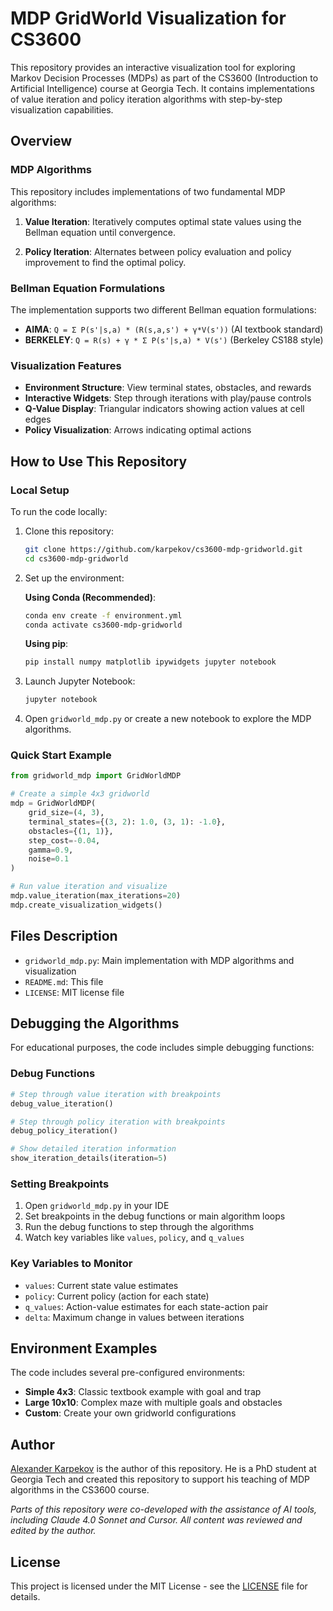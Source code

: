 # MDP GridWorld Visualization for CS3600

This repository provides an interactive visualization tool for exploring Markov Decision Processes (MDPs) as part of the CS3600 (Introduction to Artificial Intelligence) course at Georgia Tech. It contains implementations of value iteration and policy iteration algorithms with step-by-step visualization capabilities.

## Overview

### MDP Algorithms

This repository includes implementations of two fundamental MDP algorithms:

1. **Value Iteration**: Iteratively computes optimal state values using the Bellman equation until convergence.

2. **Policy Iteration**: Alternates between policy evaluation and policy improvement to find the optimal policy.

### Bellman Equation Formulations

The implementation supports two different Bellman equation formulations:

- **AIMA**: `Q = Σ P(s'|s,a) * (R(s,a,s') + γ*V(s'))` (AI textbook standard)
- **BERKELEY**: `Q = R(s) + γ * Σ P(s'|s,a) * V(s')` (Berkeley CS188 style)

### Visualization Features

- **Environment Structure**: View terminal states, obstacles, and rewards
- **Interactive Widgets**: Step through iterations with play/pause controls
- **Q-Value Display**: Triangular indicators showing action values at cell edges
- **Policy Visualization**: Arrows indicating optimal actions

## How to Use This Repository

### Local Setup

To run the code locally:

1. Clone this repository:
   ```bash
   git clone https://github.com/karpekov/cs3600-mdp-gridworld.git
   cd cs3600-mdp-gridworld
   ```

2. Set up the environment:

   **Using Conda (Recommended)**:
   ```bash
   conda env create -f environment.yml
   conda activate cs3600-mdp-gridworld
   ```

   **Using pip**:
   ```bash
   pip install numpy matplotlib ipywidgets jupyter notebook
   ```

3. Launch Jupyter Notebook:
   ```bash
   jupyter notebook
   ```

4. Open `gridworld_mdp.py` or create a new notebook to explore the MDP algorithms.

### Quick Start Example

```python
from gridworld_mdp import GridWorldMDP

# Create a simple 4x3 gridworld
mdp = GridWorldMDP(
    grid_size=(4, 3),
    terminal_states={(3, 2): 1.0, (3, 1): -1.0},
    obstacles={(1, 1)},
    step_cost=-0.04,
    gamma=0.9,
    noise=0.1
)

# Run value iteration and visualize
mdp.value_iteration(max_iterations=20)
mdp.create_visualization_widgets()
```

## Files Description

- `gridworld_mdp.py`: Main implementation with MDP algorithms and visualization
- `README.md`: This file
- `LICENSE`: MIT license file

## Debugging the Algorithms

For educational purposes, the code includes simple debugging functions:

### Debug Functions

```python
# Step through value iteration with breakpoints
debug_value_iteration()

# Step through policy iteration with breakpoints
debug_policy_iteration()

# Show detailed iteration information
show_iteration_details(iteration=5)
```

### Setting Breakpoints

1. Open `gridworld_mdp.py` in your IDE
2. Set breakpoints in the debug functions or main algorithm loops
3. Run the debug functions to step through the algorithms
4. Watch key variables like `values`, `policy`, and `q_values`

### Key Variables to Monitor

- `values`: Current state value estimates
- `policy`: Current policy (action for each state)
- `q_values`: Action-value estimates for each state-action pair
- `delta`: Maximum change in values between iterations

## Environment Examples

The code includes several pre-configured environments:

- **Simple 4x3**: Classic textbook example with goal and trap
- **Large 10x10**: Complex maze with multiple goals and obstacles
- **Custom**: Create your own gridworld configurations

## Author

[Alexander Karpekov](https://alexkarpekov.com) is the author of this repository. He is a PhD student at Georgia Tech and created this repository to support his teaching of MDP algorithms in the CS3600 course.

*Parts of this repository were co-developed with the assistance of AI tools, including Claude 4.0 Sonnet and Cursor. All content was reviewed and edited by the author.*

## License

This project is licensed under the MIT License - see the [LICENSE](LICENSE) file for details.